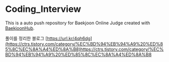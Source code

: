 # Coding_Interview
This is a auto push repository for Baekjoon Online Judge created with [BaekjoonHub](https://github.com/BaekjoonHub/BaekjoonHub).

풀이를 정리한 블로그
[https://url.kr/4qh6dg](https://ctrs.tistory.com/category/%EC%BD%94%EB%94%A9%20%ED%85%8C%EC%8A%A4%ED%8A%B8)https://ctrs.tistory.com/category/%EC%BD%94%EB%94%A9%20%ED%85%8C%EC%8A%A4%ED%8A%B8

